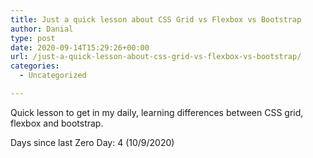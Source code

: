 ```yaml
---
title: Just a quick lesson about CSS Grid vs Flexbox vs Bootstrap
author: Danial
type: post
date: 2020-09-14T15:29:26+00:00
url: /just-a-quick-lesson-about-css-grid-vs-flexbox-vs-bootstrap/
categories:
  - Uncategorized

---
```

Quick lesson to get in my daily, learning differences between CSS grid, flexbox and bootstrap.

Days since last Zero Day: 4 (10/9/2020)